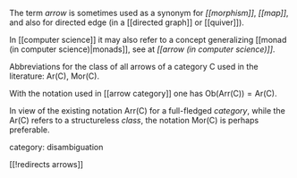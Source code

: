 The term _arrow_ is sometimes used as a synonym for _[[morphism]]_, _[[map]]_, and also for directed edge (in a [[directed graph]] or [[quiver]]).

In [[computer science]] it may also refer to a concept generalizing [[monad (in computer science)|monads]], see at _[[arrow (in computer science)]]_.

Abbreviations for the class of all arrows of a category $\mathsf{C}$ used in the literature: $\mathrm{Ar}(\mathsf{C})$, $\mathrm{Mor}(\mathsf{C})$.

With the notation used in [[arrow category]] one has $\mathrm{Ob}(\mathrm{Arr}(\mathsf{C}))=\mathrm{Ar}(\mathsf{C})$. 

In view of the existing notation $\mathrm{Arr}(\mathsf{C})$ for a full-fledged _category_, while the $\mathrm{Ar}(\mathsf{C})$ refers to a structureless _class_, the notation $\mathrm{Mor}(\mathsf{C})$ is perhaps preferable.

category: disambiguation

[[!redirects arrows]]